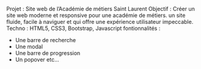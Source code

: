 Projet : Site web de l’Académie de métiers Saint Laurent
Objectif : Créer un site web moderne et responsive pour une académie de métiers. un site fluide, facile à naviguer et qui offre une expérience utilisateur impeccable.
Techno : HTML5, CSS3, Bootstrap, Javascript
fontionnalités :
- Une barre de recherche
- Une modal
- Une barre de progression
- Un popover etc...
